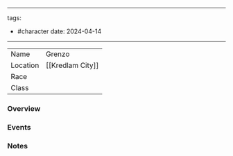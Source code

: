 
---
tags:
- #character
date: 2024-04-14
---


|          |             |
| -------- | ----------- |
| Name     | Grenzo      |
| Location | [[Kredlam City]] |
| Race     |             |
| Class    |             |
### Overview



### Events



### Notes



